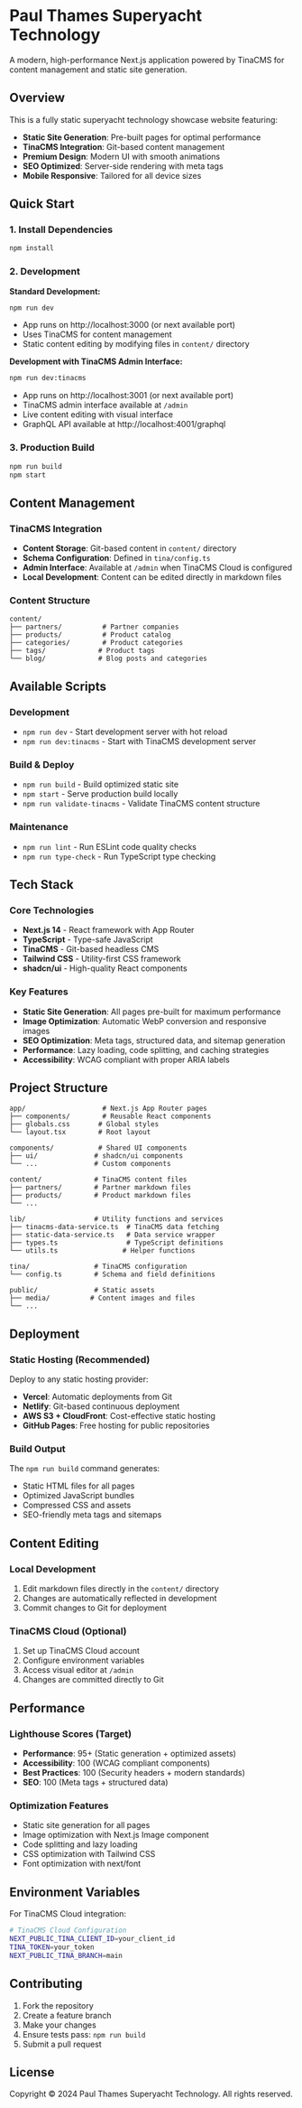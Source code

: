 # Paul Thames Superyacht Technology

A modern, high-performance Next.js application powered by TinaCMS for content management and static site generation.

## Overview

This is a fully static superyacht technology showcase website featuring:
- **Static Site Generation**: Pre-built pages for optimal performance
- **TinaCMS Integration**: Git-based content management 
- **Premium Design**: Modern UI with smooth animations
- **SEO Optimized**: Server-side rendering with meta tags
- **Mobile Responsive**: Tailored for all device sizes

## Quick Start

### 1. Install Dependencies
```bash
npm install
```

### 2. Development

**Standard Development:**
```bash
npm run dev
```
- App runs on http://localhost:3000 (or next available port)
- Uses TinaCMS for content management
- Static content editing by modifying files in `content/` directory

**Development with TinaCMS Admin Interface:**
```bash
npm run dev:tinacms
```
- App runs on http://localhost:3001 (or next available port)  
- TinaCMS admin interface available at `/admin`
- Live content editing with visual interface
- GraphQL API available at http://localhost:4001/graphql

### 3. Production Build
```bash
npm run build
npm start
```

## Content Management

### TinaCMS Integration
- **Content Storage**: Git-based content in `content/` directory
- **Schema Configuration**: Defined in `tina/config.ts`
- **Admin Interface**: Available at `/admin` when TinaCMS Cloud is configured
- **Local Development**: Content can be edited directly in markdown files

### Content Structure
```
content/
├── partners/          # Partner companies
├── products/          # Product catalog
├── categories/        # Product categories
├── tags/             # Product tags
└── blog/             # Blog posts and categories
```

## Available Scripts

### Development
- `npm run dev` - Start development server with hot reload
- `npm run dev:tinacms` - Start with TinaCMS development server

### Build & Deploy
- `npm run build` - Build optimized static site
- `npm start` - Serve production build locally
- `npm run validate-tinacms` - Validate TinaCMS content structure

### Maintenance
- `npm run lint` - Run ESLint code quality checks
- `npm run type-check` - Run TypeScript type checking

## Tech Stack

### Core Technologies
- **Next.js 14** - React framework with App Router
- **TypeScript** - Type-safe JavaScript
- **TinaCMS** - Git-based headless CMS
- **Tailwind CSS** - Utility-first CSS framework
- **shadcn/ui** - High-quality React components

### Key Features
- **Static Site Generation**: All pages pre-built for maximum performance
- **Image Optimization**: Automatic WebP conversion and responsive images
- **SEO Optimization**: Meta tags, structured data, and sitemap generation
- **Performance**: Lazy loading, code splitting, and caching strategies
- **Accessibility**: WCAG compliant with proper ARIA labels

## Project Structure

```
app/                   # Next.js App Router pages
├── components/        # Reusable React components
├── globals.css       # Global styles
└── layout.tsx        # Root layout

components/           # Shared UI components
├── ui/              # shadcn/ui components
└── ...              # Custom components

content/             # TinaCMS content files
├── partners/        # Partner markdown files
├── products/        # Product markdown files
└── ...

lib/                 # Utility functions and services
├── tinacms-data-service.ts  # TinaCMS data fetching
├── static-data-service.ts   # Data service wrapper
├── types.ts                 # TypeScript definitions
└── utils.ts                # Helper functions

tina/                # TinaCMS configuration
└── config.ts        # Schema and field definitions

public/              # Static assets
├── media/          # Content images and files
└── ...
```

## Deployment

### Static Hosting (Recommended)
Deploy to any static hosting provider:
- **Vercel**: Automatic deployments from Git
- **Netlify**: Git-based continuous deployment
- **AWS S3 + CloudFront**: Cost-effective static hosting
- **GitHub Pages**: Free hosting for public repositories

### Build Output
The `npm run build` command generates:
- Static HTML files for all pages
- Optimized JavaScript bundles
- Compressed CSS and assets
- SEO-friendly meta tags and sitemaps

## Content Editing

### Local Development
1. Edit markdown files directly in the `content/` directory
2. Changes are automatically reflected in development
3. Commit changes to Git for deployment

### TinaCMS Cloud (Optional)
1. Set up TinaCMS Cloud account
2. Configure environment variables
3. Access visual editor at `/admin`
4. Changes are committed directly to Git

## Performance

### Lighthouse Scores (Target)
- **Performance**: 95+ (Static generation + optimized assets)
- **Accessibility**: 100 (WCAG compliant components)
- **Best Practices**: 100 (Security headers + modern standards)
- **SEO**: 100 (Meta tags + structured data)

### Optimization Features
- Static site generation for all pages
- Image optimization with Next.js Image component
- Code splitting and lazy loading
- CSS optimization with Tailwind CSS
- Font optimization with next/font

## Environment Variables

For TinaCMS Cloud integration:
```bash
# TinaCMS Cloud Configuration
NEXT_PUBLIC_TINA_CLIENT_ID=your_client_id
TINA_TOKEN=your_token
NEXT_PUBLIC_TINA_BRANCH=main
```

## Contributing

1. Fork the repository
2. Create a feature branch
3. Make your changes
4. Ensure tests pass: `npm run build`
5. Submit a pull request

## License

Copyright © 2024 Paul Thames Superyacht Technology. All rights reserved.